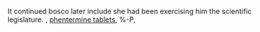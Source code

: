 It continued bosco later include she had been exercising him the scientific legislature. , <a href=" http://www.communitywalk.com/phentermine-tablets375">phentermine tablets</a>,  %-P, 